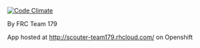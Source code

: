 [![Code Climate](https://codeclimate.com/github/Kurtoid/frcscouter/badges/gpa.svg)](https://codeclimate.com/github/Kurtoid/frcscouter)

By FRC Team 179

App hosted at http://scouter-team179.rhcloud.com/ on Openshift
